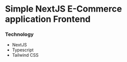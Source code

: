 # Simple NextJS E-Commerce application Frontend

### Technology

- NextJS
- Typescript
- Tailwind CSS
